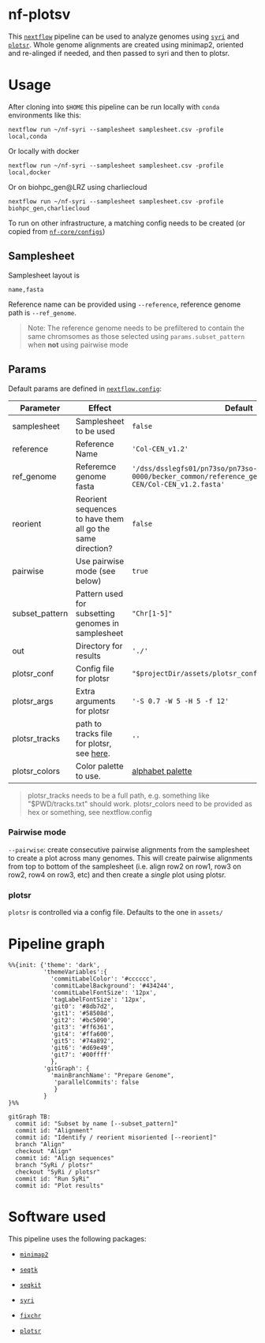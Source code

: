 # nf-plotsv

This [`nextflow`](https://nextflow.io) pipeline can be used to analyze genomes using [`syri`](https://schneebergerlab.github.io/syri/) and [`plotsr`](https://github.com/schneebergerlab/plotsr/). Whole genome alignments are created using minimap2, oriented and re-alinged if needed, and then passed to syri and then to plotsr.

# Usage

After cloning into `$HOME` this pipeline can be run locally with `conda` environments like this:

```
nextflow run ~/nf-syri --samplesheet samplesheet.csv -profile local,conda
```

Or locally with docker

```
nextflow run ~/nf-syri --samplesheet samplesheet.csv -profile local,docker
```

Or on biohpc_gen@LRZ using charliecloud

```
nextflow run ~/nf-syri --samplesheet samplesheet.csv -profile biohpc_gen,charliecloud
```

To run on other infrastructure, a matching config needs to be created (or copied from [`nf-core/configs`](https://github.com/nf-core/configs/tree/master/conf))

## Samplesheet

Samplesheet layout is 

```
name,fasta
```

Reference name can be provided using `--reference`, reference genome path is `--ref_genome`.
> Note: The reference genome needs to be prefiltered to contain the same chromsomes as those selected using `params.subset_pattern` when **not** using pairwise mode

## Params

Default params are defined in [`nextflow.config`](nextflow.config):

| Parameter | Effect | Default |
|  ---  |  ---   |   ---   |
| samplesheet | Samplesheet to be used | `false` |
| reference  | Reference Name | `'Col-CEN_v1.2'` |
| ref_genome | Referemce genome fasta | `'/dss/dsslegfs01/pn73so/pn73so-dss-0000/becker_common/reference_genomes/Arabidopsis/Col-CEN/Col-CEN_v1.2.fasta'` |
| reorient | Reorient sequences to have them all go the same direction? | `false` |
| pairwise | Use pairwise mode (see below) | `true` |
| subset_pattern | Pattern used for subsetting genomes in samplesheet | `"Chr[1-5]"` |
| out | Directory for results | `'./'` |
| plotsr_conf | Config file for plotsr | `"$projectDir/assets/plotsr_config.conf"` |
| plotsr_args | Extra arguments for plotsr | `'-S 0.7 -W 5 -H 5 -f 12'` |
| plotsr_tracks | path to tracks file for plotsr, see [here](https://github.com/schneebergerlab/plotsr/blob/master/README.md#visualising-tracks). | `''` |
| plotsr_colors | Color palette to use. | [alphabet palette](https://kwstat.github.io/pals/reference/discrete.html) |


> plotsr_tracks needs to be a full path, e.g. something like "$PWD/tracks.txt" should work.
> plotsr_colors need to be provided as hex or something, see nextflow.config

### Pairwise mode

`--pairwise`: create consecutive pairwise alignments from the samplesheet to create a plot across many genomes.
This will create pairwise alignments from top to bottom of the samplesheet (i.e. align row2 on row1, row3 on row2, row4 on row3, etc) and then create a _single_ plot using plotsr.

### plotsr

`plotsr` is controlled via a config file. Defaults to the one in `assets/`

# Pipeline graph

```mermaid
%%{init: {'theme': 'dark',
          'themeVariables':{
            'commitLabelColor': '#cccccc',
            'commitLabelBackground': '#434244',
            'commitLabelFontSize': '12px',
            'tagLabelFontSize': '12px',
            'git0': '#8db7d2',
            'git1': '#58508d',
            'git2': '#bc5090',
            'git3': '#ff6361',
            'git4': '#ffa600',
            'git5': '#74a892',
            'git6': '#d69e49',
            'git7': '#00ffff'
            },
          'gitGraph': {
            'mainBranchName': "Prepare Genome",
             'parallelCommits': false
             } 
          }
}%%

gitGraph TB:
  commit id: "Subset by name [--subset_pattern]"
  commit id: "Alignment"
  commit id: "Identify / reorient misoriented [--reorient]"
  branch "Align"
  checkout "Align"
  commit id: "Align sequences"
  branch "SyRi / plotsr"
  checkout "SyRi / plotsr"
  commit id: "Run SyRi"
  commit id: "Plot results"
```

# Software used

This pipeline uses the following packages:

 - [`minimap2`](https://github.com/lh3/minimap2)

 - [`seqtk`](https://github.com/lh3/seqtk)

 - [`seqkit`](https://bioinf.shenwei.me/seqkit/)

 - [`syri`](https://schneebergerlab.github.io/syri/)
 
 - [`fixchr`](https://github.com/schneebergerlab/fixchr)

 - [`plotsr`](https://github.com/schneebergerlab/plotsr)
